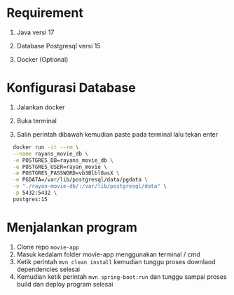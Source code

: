 # Requirement

1. Java versi 17

2. Database Postgresql versi 15

3. Docker (Optional)

# Konfigurasi Database

1. Jalankan docker

2. Buka terminal

3. Salin perintah dibawah kemudian paste pada terminal lalu tekan enter

```bash
  docker run -it --rm \
  --name rayans_movie_db \
  -e POSTGRES_DB=rayans_movie_db \
  -e POSTGRES_USER=rayan_movie \
  -e POSTGRES_PASSWORD=vb3Blbl8asX \
  -e PGDATA=/var/lib/postgresql/data/pgdata \
  -v "./rayan-movie-db/:/var/lib/postgresql/data" \
  -p 5432:5432 \
  postgres:15
```

# Menjalankan program

1. Clone repo `movie-app`
2. Masuk kedalam folder movie-app menggunakan terminal / cmd
3. Ketik perintah `mvn clean install` kemudian tunggu proses downlaod dependencies selesai
4. Kemudian ketik perintah `mvn spring-boot:run` dan tunggu sampai proses build dan deploy program selesai
